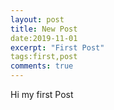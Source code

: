```yaml
---
layout: post
title: New Post
date:2019-11-01
excerpt: "First Post"
tags:first,post
comments: true
---
```

Hi my first Post
